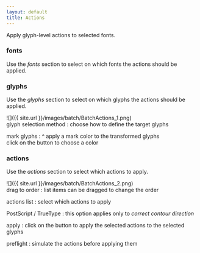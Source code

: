 ```yaml
---
layout: default
title: Actions
---
```


Apply glyph-level actions to selected fonts.

### fonts

Use the *fonts* section to select on which fonts the actions should be applied.

### glyphs

Use the *glyphs* section to select on which glyphs the actions should be applied.

<div class='container'>

<div class='screenshot' markdown='1'>
![]({{ site.url }}/images/batch/BatchActions_1.png)
</div>

<div class='captions' markdown='1'>
glyph selection method
: choose how to define the target glyphs

mark glyphs
: ^
  apply a mark color to the transformed glyphs  
  click on the button to choose a color
</div>

</div>

### actions

Use the *actions* section to select which actions to apply.

<div class='container'>

<div class='screenshot' markdown='1'>
![]({{ site.url }}/images/batch/BatchActions_2.png)
</div>

<div class='captions' markdown='1'>
drag to order
: list items can be dragged to change the order

actions list
: select which actions to apply

PostScript / TrueType
: this option applies only to *correct contour direction*

apply
: click on the button to apply the selected actions to the selected glyphs

preflight
: simulate the actions before applying them
</div>

</div>
